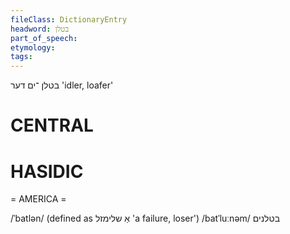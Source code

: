 ```yaml
---
fileClass: DictionaryEntry
headword: בטלן
part_of_speech: 
etymology: 
tags: 
---
```

בטלן
־ים
דער
'idler, loafer'

CENTRAL
========

HASIDIC
=======
= AMERICA = 

/ˈbatlən/ (defined as אַ שלימזל 'a failure, loser')
/batˈluːnəm/ בטלנים